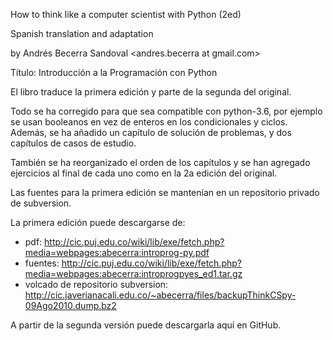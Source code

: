 How to think like a computer scientist with Python (2ed)

Spanish translation and adaptation

by Andrés Becerra Sandoval  <andres.becerra at gmail.com>


Título: Introducción a la Programación con Python

El libro traduce la primera edición y parte de la segunda
del original.

Todo se ha corregido para que sea compatible con python-3.6,
por ejemplo se usan booleanos en vez de enteros en los 
condicionales y ciclos. Además, se ha añadido un capítulo 
de solución de problemas, y dos capítulos de casos de 
estudio. 

También se ha reorganizado el orden de los capítulos y se 
han agregado ejercicios al final de cada uno como en la 
2a edición del original.

Las fuentes para la primera edición se mantenían en un 
repositorio privado de subversion.

La primera edición puede descargarse de:

- pdf: 
http://cic.puj.edu.co/wiki/lib/exe/fetch.php?media=webpages:abecerra:introprog-py.pdf
- fuentes:
http://cic.puj.edu.co/wiki/lib/exe/fetch.php?media=webpages:abecerra:introprogpyes_ed1.tar.gz
- volcado de repositorio subversion:
http://cic.javerianacali.edu.co/~abecerra/files/backupThinkCSpy-09Ago2010.dump.bz2

A partir de la segunda versión puede descargarla aquí en GitHub.

